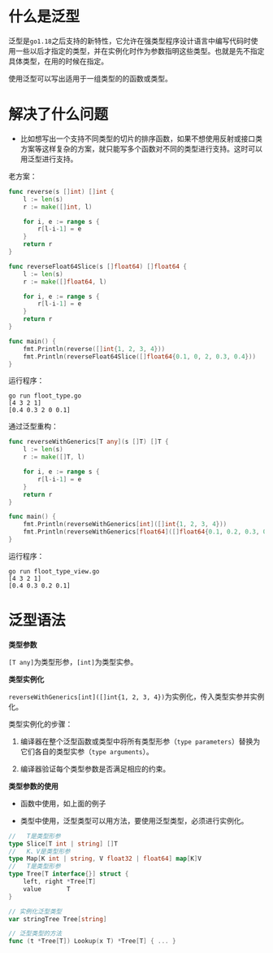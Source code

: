 # 什么是泛型

泛型是`go1.18`之后支持的新特性，它允许在强类型程序设计语言中编写代码时使用一些以后才指定的类型，并在实例化时作为参数指明这些类型。也就是先不指定具体类型，在用的时候在指定。

使用泛型可以写出适用于一组类型的的函数或类型。

# 解决了什么问题

- 比如想写出一个支持不同类型的切片的排序函数，如果不想使用反射或接口类方案等这样复杂的方案，就只能写多个函数对不同的类型进行支持。这时可以用泛型进行支持。

老方案：

```go
func reverse(s []int) []int {
    l := len(s)
    r := make([]int, l)

    for i, e := range s {
        r[l-i-1] = e
    }
    return r
}

func reverseFloat64Slice(s []float64) []float64 {
    l := len(s)
    r := make([]float64, l)

    for i, e := range s {
        r[l-i-1] = e
    }
    return r
}

func main() {
    fmt.Println(reverse([]int{1, 2, 3, 4}))
    fmt.Println(reverseFloat64Slice([]float64{0.1, 0, 2, 0.3, 0.4}))
}
```

运行程序：

```shell
go run floot_type.go 
[4 3 2 1]
[0.4 0.3 2 0 0.1]
```

通过泛型重构：

```go
func reverseWithGenerics[T any](s []T) []T {
    l := len(s)
    r := make([]T, l)

    for i, e := range s {
        r[l-i-1] = e
    }
    return r
}

func main() {
    fmt.Println(reverseWithGenerics[int]([]int{1, 2, 3, 4}))
    fmt.Println(reverseWithGenerics[float64]([]float64{0.1, 0.2, 0.3, 0.4}))
}
```

运行程序：

```shell
go run floot_type_view.go 
[4 3 2 1]
[0.4 0.3 0.2 0.1]
```

# 泛型语法

**类型参数**

`[T any]`为类型形参，`[int]`为类型实参。

**类型实例化**

`reverseWithGenerics[int]([]int{1, 2, 3, 4})`为实例化，传入类型实参并实例化。

类型实例化的步骤：

1. 编译器在整个泛型函数或类型中将所有类型形参（`type parameters`）替换为它们各自的类型实参（`type arguments`）。

2. 编译器验证每个类型参数是否满足相应的约束。

**类型参数的使用**

- 函数中使用，如上面的例子

- 类型中使用，泛型类型可以用方法，要使用泛型类型，必须进行实例化。

```go
//   T是类型形参
type Slice[T int | string] []T
//   K、V是类型形参
type Map[K int | string, V float32 | float64] map[K]V
//   T是类型形参
type Tree[T interface{}] struct {
    left, right *Tree[T]
    value       T
}

// 实例化泛型类型
var stringTree Tree[string]

// 泛型类型的方法
func (t *Tree[T]) Lookup(x T) *Tree[T] { ... }
```


